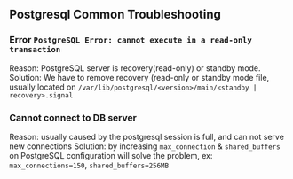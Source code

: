 ## Postgresql Common Troubleshooting

### Error `PostgreSQL Error: cannot execute in a read-only transaction`
Reason: PostgreSQL server is recovery(read-only) or standby mode.
Solution: We have to remove recovery (read-only or standby mode file, usually located on `/var/lib/postgresql/<version>/main/<standby | recovery>.signal`

### Cannot connect to DB server
Reason: usually caused by the postgresql session is full, and can not serve new connections
Solution: by increasing `max_connection` & `shared_buffers` on PostgreSQL configuration will solve the problem, ex: `max_connections=150`, `shared_buffers=256MB`
